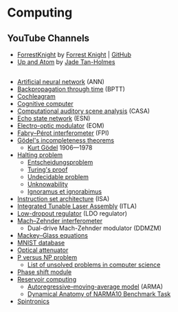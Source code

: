 # Computing
## YouTube Channels
* [ForrestKnight](https://www.youtube.com/@fknight/) by [Forrest Knight](https://www.linkedin.com/in/forrestpknight/) | [GitHub](https://github.com/ForrestKnight)
* [Up and Atom](https://www.youtube.com/@upandatom) by [Jade Tan-Holmes](https://www.linkedin.com/in/jade-tan-holmes-2b6846175/)
##
* [Artificial neural network](https://en.wikipedia.org/wiki/Artificial_neural_network) (ANN)
* [Backpropagation through time](https://en.wikipedia.org/wiki/Backpropagation_through_time) (BPTT)
* [Cochleagram](https://en.wiktionary.org/wiki/cochleagram)
* [Cognitive computer](https://en.wikipedia.org/wiki/Cognitive_computer)
* [Computational auditory scene analysis](https://en.wikipedia.org/wiki/Computational_auditory_scene_analysis) (CASA)
* [Echo state network](https://en.wikipedia.org/wiki/Echo_state_network) (ESN)
* [Electro-optic modulator](https://en.wikipedia.org/wiki/Electro-optic_modulator) (EOM)
* [Fabry–Pérot interferometer](https://en.wikipedia.org/wiki/Fabry%E2%80%93P%C3%A9rot_interferometer) (FPI)
* [Gödel's incompleteness theorems](https://en.wikipedia.org/wiki/G%C3%B6del%27s_incompleteness_theorems)
  * [Kurt Gödel](https://en.wikipedia.org/wiki/Kurt_G%C3%B6del) 1906&mdash;1978
* [Halting problem](https://en.wikipedia.org/wiki/Halting_problem)
  * [Entscheidungsproblem](https://en.wikipedia.org/wiki/Entscheidungsproblem)
  * [Turing's proof](https://en.wikipedia.org/wiki/Turing%27s_proof)
  * [Undecidable problem](https://en.wikipedia.org/wiki/Undecidable_problem)
  * [Unknowability](https://en.wikipedia.org/wiki/Unknowability)
  * [Ignoramus et ignorabimus](https://en.wikipedia.org/wiki/Ignoramus_et_ignorabimus)
* [Instruction set architecture](https://en.wikipedia.org/wiki/Instruction_set_architecture) (ISA)
* [Integrated Tunable Laser Assembly](https://de.wikipedia.org/wiki/Integrated_Tunable_Laser_Assembly) (ITLA)
* [Low-dropout regulator](https://en.wikipedia.org/wiki/Low-dropout_regulator) (LDO regulator)
* [Mach–Zehnder interferometer](https://en.wikipedia.org/wiki/Mach%E2%80%93Zehnder_interferometer)
  * Dual-drive Mach-Zehnder modulator (DDMZM)
* [Mackey–Glass equations](https://en.wikipedia.org/wiki/Mackey%E2%80%93Glass_equations)
* [MNIST database](https://en.wikipedia.org/wiki/MNIST_database)
* [Optical attenuator](https://en.wikipedia.org/wiki/Optical_attenuator)
* [P versus NP problem](https://en.wikipedia.org/wiki/P_versus_NP_problem)
  * [List of unsolved problems in computer science](https://en.wikipedia.org/wiki/List_of_unsolved_problems_in_computer_science)
* [Phase shift module](https://en.wikipedia.org/wiki/Phase_shift_module)
* [Reservoir computing](https://en.wikipedia.org/wiki/Reservoir_computing)
  * [Autoregressive–moving-average model](https://en.wikipedia.org/wiki/Autoregressive%E2%80%93moving-average_model) (ARMA)
  * [Dynamical Anatomy of NARMA10 Benchmark Task](https://www.arxiv-vanity.com/papers/1906.04608/)
* [Spintronics](https://en.wikipedia.org/wiki/Spintronics)
